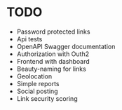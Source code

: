 # TODO

 - Password protected links
 - Api tests
 - OpenAPI Swagger documentation
 - Authorization with Outh2
 - Frontend with dashboard
 - Beauty-naming for links
 - Geolocation
 - Simple reports
 - Social posting
 - Link security scoring